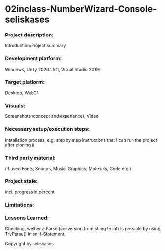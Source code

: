 # 02inclass-NumberWizard-Console-seliskases

### Project description: 
Introduction/Project summary 

### Development platform: 
Windows, Unity 2020.1.5f1, Visual Studio 2019)

### Target platform: 
Desktop, WebGl

### Visuals: 
Screenshots (concept and experience), Video

### Necessary setup/execution steps: 
Installation process, e.g. step by step instructions that I can run the project after cloning it

### Third party material: 
(if used Fonts, Sounds, Music, Graphics, Materials, Code etc.)

### Project state: 
incl. progress in percent

### Limitations: 

### Lessons Learned:
Checking, wether a Parse (conversion from string to int) is possible by using TryParse() in an if-Statement.

Copyright by seliskases
